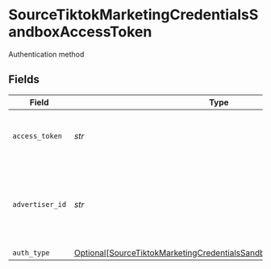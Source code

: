 # SourceTiktokMarketingCredentialsSandboxAccessToken

Authentication method


## Fields

| Field                                                                                                                                                     | Type                                                                                                                                                      | Required                                                                                                                                                  | Description                                                                                                                                               |
| --------------------------------------------------------------------------------------------------------------------------------------------------------- | --------------------------------------------------------------------------------------------------------------------------------------------------------- | --------------------------------------------------------------------------------------------------------------------------------------------------------- | --------------------------------------------------------------------------------------------------------------------------------------------------------- |
| `access_token`                                                                                                                                            | *str*                                                                                                                                                     | :heavy_check_mark:                                                                                                                                        | The long-term authorized access token.                                                                                                                    |
| `advertiser_id`                                                                                                                                           | *str*                                                                                                                                                     | :heavy_check_mark:                                                                                                                                        | The Advertiser ID which generated for the developer's Sandbox application.                                                                                |
| `auth_type`                                                                                                                                               | [Optional[SourceTiktokMarketingCredentialsSandboxAccessTokenAuthType]](../../models/shared/sourcetiktokmarketingcredentialssandboxaccesstokenauthtype.md) | :heavy_minus_sign:                                                                                                                                        | N/A                                                                                                                                                       |